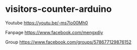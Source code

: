# visitors-counter-arduino
Youtube
https://youtu.be/-ms7lo00Mh0

Fanpage
https://www.facebook.com/mengxdiy

Group
https://www.facebook.com/groups/578677129876152
